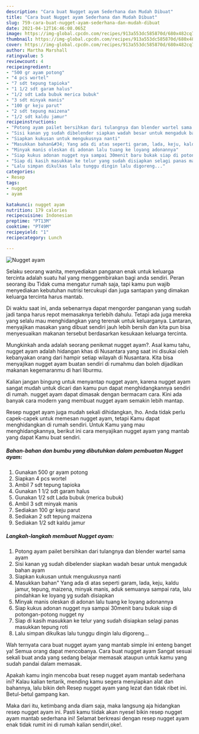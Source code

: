```yaml
---
description: "Cara buat Nugget ayam Sederhana dan Mudah Dibuat"
title: "Cara buat Nugget ayam Sederhana dan Mudah Dibuat"
slug: 759-cara-buat-nugget-ayam-sederhana-dan-mudah-dibuat
date: 2021-04-12T16:46:08.065Z
image: https://img-global.cpcdn.com/recipes/913a553dc585870d/680x482cq70/nugget-ayam-foto-resep-utama.jpg
thumbnail: https://img-global.cpcdn.com/recipes/913a553dc585870d/680x482cq70/nugget-ayam-foto-resep-utama.jpg
cover: https://img-global.cpcdn.com/recipes/913a553dc585870d/680x482cq70/nugget-ayam-foto-resep-utama.jpg
author: Martha Marshall
ratingvalue: 5
reviewcount: 4
recipeingredient:
- "500 gr ayam potong"
- "4 pcs wortel"
- "7 sdt tepung tapioka"
- "1 1/2 sdt garam halus"
- "1/2 sdt Lada bubuk merica bubuk"
- "3 sdt minyak manis"
- "100 gr keju parut"
- "2 sdt tepung maizena"
- "1/2 sdt kaldu jamur"
recipeinstructions:
- "Potong ayam pailet bersihkan dari tulangnya dan blender wartel sama ayam"
- "Sisi kanan yg sudah dibelender siapkan wadah besar untuk mengaduk bahan ayam"
- "Siapkan kukusan untuk mengukusnya nanti"
- "Masukkan bahan&#34; Yang ada di atas seperti garam, lada, keju, kaldu jamur, tepung, maizena, minyak manis, aduk semuanya sampai rata, lalu pindahkan ke loyang yg sudah disiapkan"
- "Minyak manis oleskan di adonan lalu tuang ke loyang adonannya"
- "Siap kukus adonan nugget nya sampai 30menit baru bukak siap di potongan-potong nugget ny"
- "Siap di kasih masukkan ke telur yang sudah disiapkan selagi panas masukkan tepung roti"
- "Lalu simpan dikulkas lalu tunggu dingin lalu digoreng..."
categories:
- Resep
tags:
- nugget
- ayam

katakunci: nugget ayam 
nutrition: 179 calories
recipecuisine: Indonesian
preptime: "PT13M"
cooktime: "PT49M"
recipeyield: "1"
recipecategory: Lunch

---
```



![Nugget ayam](https://img-global.cpcdn.com/recipes/913a553dc585870d/680x482cq70/nugget-ayam-foto-resep-utama.jpg)

Selaku seorang wanita, menyediakan panganan enak untuk keluarga tercinta adalah suatu hal yang menggembirakan bagi anda sendiri. Peran seorang ibu Tidak cuma mengatur rumah saja, tapi kamu pun wajib menyediakan kebutuhan nutrisi tercukupi dan juga santapan yang dimakan keluarga tercinta harus mantab.

Di waktu  saat ini, anda sebenarnya dapat mengorder panganan yang sudah jadi tanpa harus repot memasaknya terlebih dahulu. Tetapi ada juga mereka yang selalu mau menghidangkan yang terenak untuk keluarganya. Lantaran, menyajikan masakan yang dibuat sendiri jauh lebih bersih dan kita pun bisa menyesuaikan makanan tersebut berdasarkan kesukaan keluarga tercinta. 



Mungkinkah anda adalah seorang penikmat nugget ayam?. Asal kamu tahu, nugget ayam adalah hidangan khas di Nusantara yang saat ini disukai oleh kebanyakan orang dari hampir setiap wilayah di Nusantara. Kita bisa menyajikan nugget ayam buatan sendiri di rumahmu dan boleh dijadikan makanan kegemaranmu di hari liburmu.

Kalian jangan bingung untuk menyantap nugget ayam, karena nugget ayam sangat mudah untuk dicari dan kamu pun dapat menghidangkannya sendiri di rumah. nugget ayam dapat dimasak dengan bermacam cara. Kini ada banyak cara modern yang membuat nugget ayam semakin lebih mantap.

Resep nugget ayam juga mudah sekali dihidangkan, lho. Anda tidak perlu capek-capek untuk memesan nugget ayam, tetapi Kamu dapat menghidangkan di rumah sendiri. Untuk Kamu yang mau menghidangkannya, berikut ini cara menyajikan nugget ayam yang mantab yang dapat Kamu buat sendiri.

<!--inarticleads1-->

##### Bahan-bahan dan bumbu yang dibutuhkan dalam pembuatan Nugget ayam:

1. Gunakan 500 gr ayam potong
1. Siapkan 4 pcs wortel
1. Ambil 7 sdt tepung tapioka
1. Gunakan 1 1/2 sdt garam halus
1. Gunakan 1/2 sdt Lada bubuk (merica bubuk)
1. Ambil 3 sdt minyak manis
1. Sediakan 100 gr keju parut
1. Sediakan 2 sdt tepung maizena
1. Sediakan 1/2 sdt kaldu jamur




<!--inarticleads2-->

##### Langkah-langkah membuat Nugget ayam:

1. Potong ayam pailet bersihkan dari tulangnya dan blender wartel sama ayam
1. Sisi kanan yg sudah dibelender siapkan wadah besar untuk mengaduk bahan ayam
1. Siapkan kukusan untuk mengukusnya nanti
1. Masukkan bahan&#34; Yang ada di atas seperti garam, lada, keju, kaldu jamur, tepung, maizena, minyak manis, aduk semuanya sampai rata, lalu pindahkan ke loyang yg sudah disiapkan
1. Minyak manis oleskan di adonan lalu tuang ke loyang adonannya
1. Siap kukus adonan nugget nya sampai 30menit baru bukak siap di potongan-potong nugget ny
1. Siap di kasih masukkan ke telur yang sudah disiapkan selagi panas masukkan tepung roti
1. Lalu simpan dikulkas lalu tunggu dingin lalu digoreng...




Wah ternyata cara buat nugget ayam yang mantab simple ini enteng banget ya! Semua orang dapat mencobanya. Cara buat nugget ayam Sangat sesuai sekali buat anda yang sedang belajar memasak ataupun untuk kamu yang sudah pandai dalam memasak.

Apakah kamu ingin mencoba buat resep nugget ayam mantab sederhana ini? Kalau kalian tertarik, mending kamu segera menyiapkan alat dan bahannya, lalu bikin deh Resep nugget ayam yang lezat dan tidak ribet ini. Betul-betul gampang kan. 

Maka dari itu, ketimbang anda diam saja, maka langsung aja hidangkan resep nugget ayam ini. Pasti kamu tiidak akan nyesel bikin resep nugget ayam mantab sederhana ini! Selamat berkreasi dengan resep nugget ayam enak tidak rumit ini di rumah kalian sendiri,oke!.

